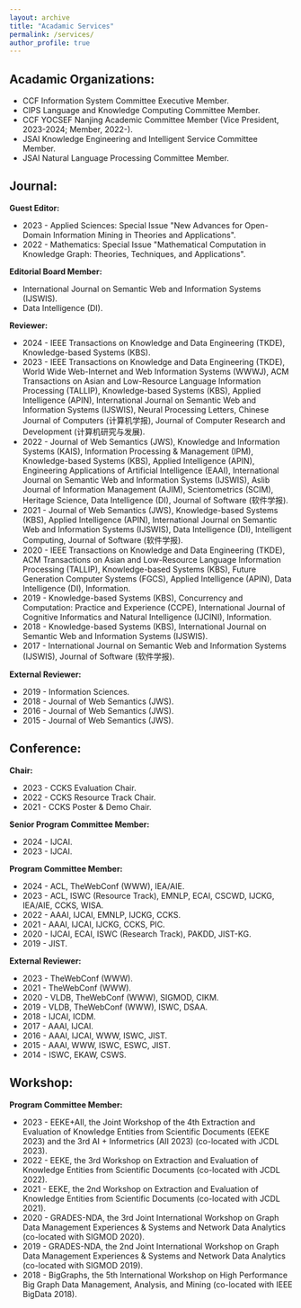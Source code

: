 ```yaml
---
layout: archive
title: "Acadamic Services"
permalink: /services/
author_profile: true
---
```

## Acadamic Organizations:
* CCF Information System Committee Executive Member. 
* CIPS Language and Knowledge Computing Committee Member.
* CCF YOCSEF Nanjing Academic Committee Member (Vice President, 2023-2024; Member, 2022-).
* JSAI Knowledge Engineering and Intelligent Service Committee Member.
* JSAI Natural Language Processing Committee Member.

## Journal:
**Guest Editor:**
* 2023 - Applied Sciences: Special Issue "New Advances for Open-Domain Information Mining in Theories and Applications".
* 2022 - Mathematics: Special Issue "Mathematical Computation in Knowledge Graph: Theories, Techniques, and Applications".

**Editorial Board Member:** 
* International Journal on Semantic Web and Information Systems (IJSWIS).
* Data Intelligence (DI).

**Reviewer:**
* 2024 - IEEE Transactions on Knowledge and Data Engineering (TKDE), Knowledge-based Systems (KBS).
* 2023 - IEEE Transactions on Knowledge and Data Engineering (TKDE), World Wide Web-Internet and Web Information Systems (WWWJ), ACM Transactions on Asian and Low-Resource Language Information Processing (TALLIP), Knowledge-based Systems (KBS), Applied Intelligence (APIN), International Journal on Semantic Web and Information Systems (IJSWIS), Neural Processing Letters, Chinese Journal of Computers (计算机学报), Journal of Computer Research and Development (计算机研究与发展).
* 2022 - Journal of Web Semantics (JWS), Knowledge and Information Systems (KAIS), Information Processing & Management (IPM), Knowledge-based Systems (KBS), Applied Intelligence (APIN), Engineering Applications of Artificial Intelligence (EAAI), International Journal on Semantic Web and Information Systems (IJSWIS), Aslib Journal of Information Management (AJIM), Scientometrics (SCIM), Heritage Science, Data Intelligence (DI), Journal of Software (软件学报).
* 2021 - Journal of Web Semantics (JWS), Knowledge-based Systems (KBS), Applied Intelligence (APIN), International Journal on Semantic Web and Information Systems (IJSWIS), Data Intelligence (DI), Intelligent Computing, Journal of Software (软件学报).
* 2020 - IEEE Transactions on Knowledge and Data Engineering (TKDE), ACM Transactions on Asian and Low-Resource Language Information Processing (TALLIP), Knowledge-based Systems (KBS), Future Generation Computer Systems (FGCS), Applied Intelligence (APIN), Data Intelligence (DI), Information.
* 2019 - Knowledge-based Systems (KBS), Concurrency and Computation: Practice and Experience (CCPE), International Journal of Cognitive Informatics and Natural Intelligence (IJCINI), Information.
* 2018 - Knowledge-based Systems (KBS), International Journal on Semantic Web and Information Systems (IJSWIS).
* 2017 - International Journal on Semantic Web and Information Systems (IJSWIS), Journal of Software (软件学报).

**External Reviewer:**
* 2019 - Information Sciences.
* 2018 - Journal of Web Semantics (JWS).
* 2016 - Journal of Web Semantics (JWS).
* 2015 - Journal of Web Semantics (JWS).


## Conference:
**Chair:**
* 2023 - CCKS Evaluation Chair.
* 2022 - CCKS Resource Track Chair.
* 2021 - CCKS Poster & Demo Chair.

**Senior Program Committee Member:**
* 2024 - IJCAI.
* 2023 - IJCAI. 

**Program Committee Member:**
* 2024 - ACL, TheWebConf (WWW), IEA/AIE.
* 2023 - ACL, ISWC (Resource Track), EMNLP, ECAI, CSCWD, IJCKG, IEA/AIE, CCKS, WISA.
* 2022 - AAAI, IJCAI, EMNLP, IJCKG, CCKS.
* 2021 - AAAI, IJCAI, IJCKG, CCKS, PIC.
* 2020 - IJCAI, ECAI, ISWC (Research Track), PAKDD, JIST-KG.
* 2019 - JIST.

**External Reviewer:**
* 2023 - TheWebConf (WWW).
* 2021 - TheWebConf (WWW).
* 2020 - VLDB, TheWebConf (WWW), SIGMOD, CIKM.
* 2019 - VLDB, TheWebConf (WWW), ISWC, DSAA.
* 2018 - IJCAI, ICDM.
* 2017 - AAAI, IJCAI.
* 2016 - AAAI, IJCAI, WWW, ISWC, JIST.
* 2015 - AAAI, WWW, ISWC, ESWC, JIST.
* 2014 - ISWC, EKAW, CSWS.


## Workshop:
**Program Committee Member:**
* 2023 - EEKE+AII, the Joint Workshop of the 4th Extraction and Evaluation of Knowledge Entities from Scientific Documents (EEKE 2023) and the 3rd AI + Informetrics (AII 2023) (co-located with JCDL 2023).
* 2022 - EEKE, the 3rd Workshop on Extraction and Evaluation of Knowledge Entities from Scientific Documents (co-located with JCDL 2022).
* 2021 - EEKE, the 2nd Workshop on Extraction and Evaluation of Knowledge Entities from Scientific Documents (co-located with JCDL 2021).
* 2020 - GRADES-NDA, the 3rd Joint International Workshop on Graph Data Management Experiences & Systems and Network Data Analytics (co-located with SIGMOD 2020).
* 2019 - GRADES-NDA, the 2nd Joint International Workshop on Graph Data Management Experiences & Systems and Network Data Analytics (co-located with SIGMOD 2019).
* 2018 - BigGraphs, the 5th International Workshop on High Performance Big Graph Data Management, Analysis, and Mining (co-located with IEEE BigData 2018).

